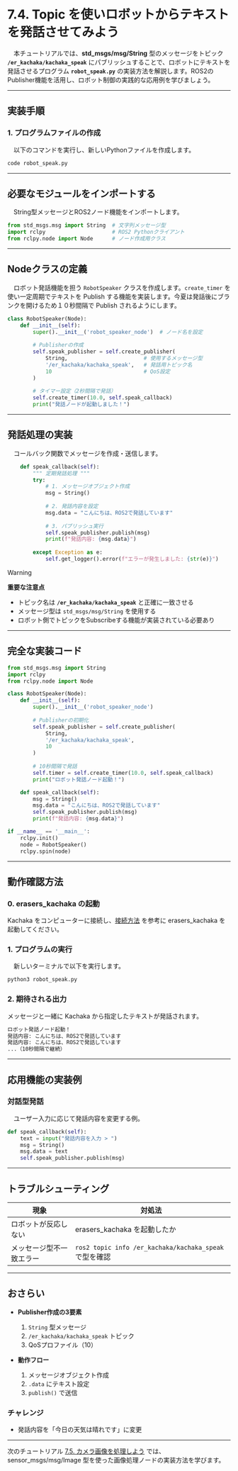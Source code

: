 # 7.4. Topic を使いロボットからテキストを発話させてみよう

　本チュートリアルでは、**std_msgs/msg/String** 型のメッセージをトピック **`/er_kachaka/kachaka_speak`** にパブリッシュすることで、ロボットにテキストを発話させるプログラム **`robot_speak.py`** の実装方法を解説します。ROS2のPublisher機能を活用し、ロボット制御の実践的な応用例を学びましょう。

---

## 実装手順

### 1. プログラムファイルの作成
　以下のコマンドを実行し、新しいPythonファイルを作成します。
```bash
code robot_speak.py
```

---

## 必要なモジュールをインポートする
　String型メッセージとROS2ノード機能をインポートします。
```python
from std_msgs.msg import String  # 文字列メッセージ型
import rclpy                     # ROS2 Pythonクライアント
from rclpy.node import Node      # ノード作成用クラス
```

---

## Nodeクラスの定義
　ロボット発話機能を担う `RobotSpeaker` クラスを作成します。`create_timer` を使い一定周期でテキストを Publish する機能を実装します。今夏は発話後にブランクを開けるため１０秒間隔で Publish されるようにします。
```python
class RobotSpeaker(Node):
    def __init__(self):
        super().__init__('robot_speaker_node')  # ノード名を設定
        
        # Publisherの作成
        self.speak_publisher = self.create_publisher(
            String,                        # 使用するメッセージ型
            '/er_kachaka/kachaka_speak',   # 発話用トピック名
            10                             # QoS設定
        )
        
        # タイマー設定（2秒間隔で発話）
        self.create_timer(10.0, self.speak_callback)
        print("発話ノードが起動しました！")
```

---

## 発話処理の実装
　コールバック関数でメッセージを作成・送信します。
```python
    def speak_callback(self):
        """ 定期発話処理 """
        try:
            # 1. メッセージオブジェクト作成
            msg = String()
            
            # 2. 発話内容を設定
            msg.data = "こんにちは、ROS2で発話しています"
            
            # 3. パブリッシュ実行
            self.speak_publisher.publish(msg)
            print(f"発話内容: {msg.data}")
            
        except Exception as e:
            self.get_logger().error(f"エラーが発生しました: {str(e)}")
```

> [!WARNING]
> **重要な注意点**  
> - トピック名は **`/er_kachaka/kachaka_speak`** と正確に一致させる
> - メッセージ型は `std_msgs/msg/String` を使用する
> - ロボット側でトピックをSubscribeする機能が実装されている必要あり

---

## 完全な実装コード
```python
from std_msgs.msg import String
import rclpy
from rclpy.node import Node

class RobotSpeaker(Node):
    def __init__(self):
        super().__init__('robot_speaker_node')
        
        # Publisherの初期化
        self.speak_publisher = self.create_publisher(
            String, 
            '/er_kachaka/kachaka_speak', 
            10
        )
        
        # 10秒間隔で発話
        self.timer = self.create_timer(10.0, self.speak_callback)
        print("ロボット発話ノード起動！")

    def speak_callback(self):
        msg = String()
        msg.data = "こんにちは、ROS2で発話しています"
        self.speak_publisher.publish(msg)
        print(f"発話内容: {msg.data}")

if __name__ == '__main__':
    rclpy.init()
    node = RobotSpeaker()
    rclpy.spin(node)
```

---

## 動作確認方法

### 0. erasers_kachaka の起動
 Kachaka をコンピューターに接続し、[接続方法](tutorial4.md) を参考に erasers_kachaka を起動してください。

### 1. プログラムの実行
　新しいターミナルで以下を実行します。
```bash
python3 robot_speak.py
```

### 2. 期待される出力
メッセージと一緒に Kachaka から指定したテキストが発話されます。
```bash
ロボット発話ノード起動！
発話内容: こんにちは、ROS2で発話しています
発話内容: こんにちは、ROS2で発話しています
...（10秒間隔で継続）
```

---

## 応用機能の実装例
### 対話型発話
　ユーザー入力に応じて発話内容を変更する例。
```python
def speak_callback(self):
    text = input("発話内容を入力 > ")
    msg = String()
    msg.data = text
    self.speak_publisher.publish(msg)
```

---

## トラブルシューティング
| 現象 | 対処法 |
|------|--------|
| ロボットが反応しない | erasers_kachaka を起動したか |
| メッセージ型不一致エラー | `ros2 topic info /er_kachaka/kachaka_speak` で型を確認 |

---

## おさらい
- **Publisher作成の3要素**
  1. `String` 型メッセージ
  2. `/er_kachaka/kachaka_speak` トピック
  3. QoSプロファイル（10）

- **動作フロー**
  1. メッセージオブジェクト作成
  2. `.data` にテキスト設定
  3. `publish()` で送信

### チャレンジ
- 発話内容を「今日の天気は晴れです」に変更

---

次のチュートリアル [7.5. カメラ画像を処理しよう](tutorial7.5.md) では、sensor_msgs/msg/Image 型を使った画像処理ノードの実装方法を学びます。
